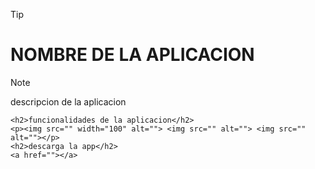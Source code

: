 >[!TIP]
><h1>NOMBRE DE LA APLICACION</h1>

>[!NOTE]   
> <p>descripcion de la aplicacion</p>

    <h2>funcionalidades de la aplicacion</h2>
    <p><img src="" width="100" alt=""> <img src="" alt=""> <img src="" alt=""></p>
    <h2>descarga la app</h2>
    <a href=""></a>
